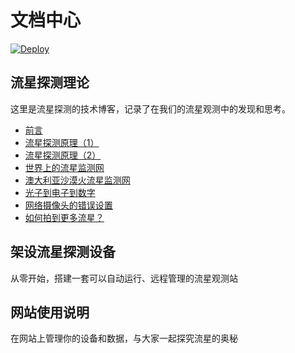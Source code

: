 # 文档中心

[![Deploy](https://github.com/quan787/blog_meteoroid_fit/actions/workflows/deploy.yml/badge.svg)](https://github.com/quan787/blog_meteoroid_fit/actions/workflows/deploy.yml)

## 流星探测理论

这里是流星探测的技术博客，记录了在我们的流星观测中的发现和思考。

* [前言](meteor/motivation)
* [流星探测原理（1）](meteor/concepts)
* [流星探测原理（2）](meteor/concepts2)
* [世界上的流星监测网](meteor/networks)
* [澳大利亚沙漠火流星监测网](meteor/DFN.md)
* [光子到电子到数字](/meteor/photon_to_digit)
* [网络摄像头的错误设置](/meteor/wrong_settings)
* [如何拍到更多流星？](/docs/meteor/camera)


## 架设流星探测设备

从零开始，搭建一套可以自动运行、远程管理的流星观测站

## 网站使用说明

在网站上管理你的设备和数据，与大家一起探究流星的奥秘